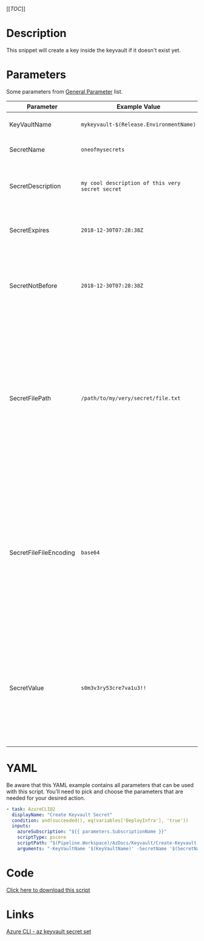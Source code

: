 [[_TOC_]]

# Description

This snippet will create a key inside the keyvault if it doesn't exist yet.

# Parameters

Some parameters from [General Parameter](/Azure/Azure-CLI-Snippets) list.

| Parameter              | Example Value                                    | Description                                                                                                                                                                                                              |
| ---------------------- | ------------------------------------------------ | ------------------------------------------------------------------------------------------------------------------------------------------------------------------------------------------------------------------------ |
| KeyVaultName           | `mykeyvault-$(Release.EnvironmentName)`          | This is the keyvault name to use.                                                                                                                                                                                        |
| SecretName             | `oneofmysecrets`                                 | This is the secretname to use.                                                                                                                                                                                           |
| SecretDescription      | `my cool description of this very secret secret` | OPTIONAL: Add a description to your secret. Can be left blank.                                                                                                                                                           |
| SecretExpires          | `2018-12-30T07:28:38Z`                           | OPTIONAL: Add a expiry date for your secret. Can be left blank.                                                                                                                                                          |
| SecretNotBefore        | `2018-12-30T07:28:38Z`                           | OPTIONAL: Add a "not before" date for your secret. Secret won't be used before this date. Can be left blank.                                                                                                             |
| SecretFilePath         | `/path/to/my/very/secret/file.txt`               | SEMI-OPTIONAL: Path to the secret file you want to upload. Use this parameter in combination with the fileEncoding parameter. If you use the filePath & fileEncoding option, you MUST leave the "value" parameter blank. |
| SecretFileFileEncoding | `base64`                                         | SEMI-OPTIONAL: The encoding of the file you want to upload. Use this parameter in combination with the filePath parameter. If you use the filePath & fileEncoding option, you MUST leave the "value" parameter blank.    |
| SecretValue            | `s0m3v3ry53cre7va1u3!!`                          | SEMI-OPTIONAL: The value of the secret you want to provision to the keyvault. If you use this parameter, you MUST leave the "filePath" & "fileEncoding" parameters blank.                                                |

# YAML

Be aware that this YAML example contains all parameters that can be used with this script. You'll need to pick and choose the parameters that are needed for your desired action.

```yaml
- task: AzureCLI@2
  displayName: "Create Keyvault Secret"
  condition: and(succeeded(), eq(variables['DeployInfra'], 'true'))
  inputs:
    azureSubscription: "${{ parameters.SubscriptionName }}"
    scriptType: pscore
    scriptPath: "$(Pipeline.Workspace)/AzDocs/Keyvault/Create-Keyvault-Secret.ps1"
    arguments: "-KeyVaultName '$(KeyVaultName)' -SecretName '$(SecretName)' -SecretDescription '$(SecretDescription)' -SecretExpires '$(SecretExpires)' -SecretNotBefore '$(SecretNotBefore)' -SecretFilePath '$(SecretFilePath)' -SecretFileFileEncoding '$(SecretFileFileEncoding)' -SecretValue '$(SecretValue)'"
```

# Code

[Click here to download this script](../../../../src/Keyvault/Create-Keyvault-Secret.ps1)

# Links

[Azure CLI - az keyvault secret set](https://docs.microsoft.com/en-us/cli/azure/keyvault/secret?view=azure-cli-latest#az_keyvault_secret_set)
